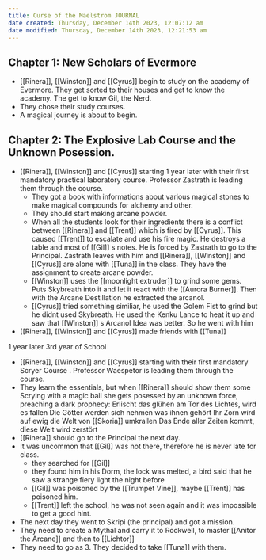 ```yaml
---
title: Curse of the Maelstrom JOURNAL
date created: Thursday, December 14th 2023, 12:07:12 am
date modified: Thursday, December 14th 2023, 12:21:53 am
---
```


## Chapter 1: New Scholars of Evermore
- [[Rinera]], [[Winston]] and [[Cyrus]] begin to study on the academy of Evermore. They get sorted to their houses and get to know the academy. The get to know Gil, the Nerd. 
- They chose their study courses. 
- A magical journey is about to begin. 

## Chapter 2: The Explosive Lab Course and the Unknown Posession.
- [[Rinera]], [[Winston]] and [[Cyrus]] starting 1 year later with their first mandatory practical laboratory course. Professor Zastrath is leading them through the course. 
	- They got a book with informations about various magical stones to make magical compounds for alchemy and other.
	- They should start making arcane powder.
	- When all the students look for their ingredients there is a conflict between [[Rinera]] and [[Trent]] which is fired by [[Cyrus]]. This caused [[Trent]] to escalate and use his fire magic. He destroys a table and most of [[Gil]] s notes. He is forced by Zastrath to go to the Principal. Zastrath leaves with him and [[Rinera]], [[Winston]] and [[Cyrus]] are alone with [[Tuna]] in the class. They have the assignment to create arcane powder. 
	- [[Winston]] uses the [[moonlight extruder]] to grind some gems. Puts Skybreath into it and let it react with the [[Aurora Burner]]. Then with the Arcane Destillation he extracted the arcanol.
	- [[Cyrus]] tried something similiar, he used the Golem Fist to grind but he didnt used Skybreath. He used the Kenku Lance to heat it up and saw that [[Winston]] s Arcanol Idea was better. So he went with him
- [[Rinera]], [[Winston]] and [[Cyrus]] made friends with [[Tuna]] 

1 year later  3rd year of School

- [[Rinera]], [[Winston]] and [[Cyrus]] starting with their first mandatory Scryer Course . Professor Waespetor is leading them through the course. 
- They learn the essentials, but when [[Rinera]] should show them some Scrying with a magic ball she gets posessed by an unknown force, preaching a dark prophecy:
Erlischt das glühen am Tor des Lichtes, wird es fallen
Die Götter werden sich nehmen was ihnen gehört
Ihr Zorn wird auf ewig die Welt von [[Skoria]] umkrallen
Das Ende aller Zeiten kommt, diese Welt wird zerstört
- [[Rinera]] should go to the Principal the next day.
- It was uncommon that [[Gil]] was not there, therefore he is never late for class.
	- they searched for [[Gil]] 
	- they found him in his Dorm, the lock was melted, a bird said that he saw a strange fiery light the night before
	- [[Gil]] was poisoned by the [[Trumpet Vine]], maybe [[Trent]] has poisoned him.
	- [[Trent]] left the school, he was not seen again and it was impossible to get a good hint.
- The next day they went to Skripi (the principal) and got a mission.
- They need to create a Mythal and carry it to Rockwell, to master [[Anitor the Arcane]] and then to [[Lichtor]]
- They need to go as 3. They decided to take [[Tuna]] with them.
